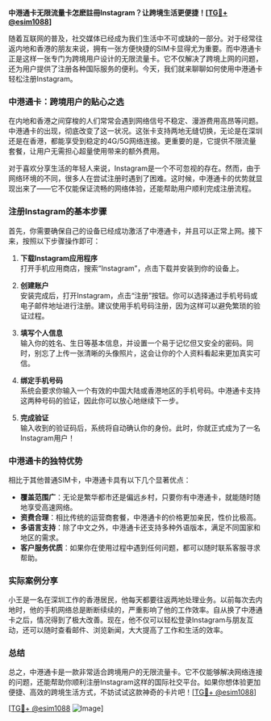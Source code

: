 **中港通卡无限流量卡怎麽註冊Instagram？让跨境生活更便捷！[[TG💪+ @esim1088](https://t.me/s/esim1088)]**

随着互联网的普及，社交媒体已经成为我们生活中不可或缺的一部分。对于经常往返内地和香港的朋友来说，拥有一张方便快捷的SIM卡显得尤为重要。而中港通卡正是这样一张专门为跨境用户设计的无限流量卡。它不仅解决了跨境上网的问题，还为用户提供了注册各种国际服务的便利。今天，我们就来聊聊如何使用中港通卡轻松注册Instagram。

### 中港通卡：跨境用户的贴心之选

在内地和香港之间穿梭的人们常常会遇到网络信号不稳定、漫游费用高昂等问题。中港通卡的出现，彻底改变了这一状况。这张卡支持两地无缝切换，无论是在深圳还是在香港，都能享受到稳定的4G/5G网络连接。更重要的是，它提供不限流量套餐，让用户无需担心超量使用带来的额外费用。

对于喜欢分享生活的年轻人来说，Instagram是一个不可忽视的存在。然而，由于网络环境的不同，很多人在尝试注册时遇到了困难。这时候，中港通卡的优势就显现出来了——它不仅能保证流畅的网络体验，还能帮助用户顺利完成注册流程。

### 注册Instagram的基本步骤

首先，你需要确保自己的设备已经成功激活了中港通卡，并且可以正常上网。接下来，按照以下步骤操作即可：

1. **下载Instagram应用程序**  
   打开手机应用商店，搜索“Instagram”，点击下载并安装到你的设备上。

2. **创建账户**  
   安装完成后，打开Instagram，点击“注册”按钮。你可以选择通过手机号码或电子邮件地址进行注册。建议使用手机号码注册，因为这样可以避免繁琐的验证过程。

3. **填写个人信息**  
   输入你的姓名、生日等基本信息，并设置一个易于记忆但又安全的密码。同时，别忘了上传一张清晰的头像照片，这会让你的个人资料看起来更加真实可信。

4. **绑定手机号码**  
   系统会要求你输入一个有效的中国大陆或香港地区的手机号码。中港通卡支持这两种号码的验证，因此你可以放心地继续下一步。

5. **完成验证**  
   输入收到的验证码后，系统将自动确认你的身份。此时，你就正式成为了一名Instagram用户！

### 中港通卡的独特优势

相比于其他普通SIM卡，中港通卡具有以下几个显著优点：

- **覆盖范围广**：无论是繁华都市还是偏远乡村，只要你有中港通卡，就能随时随地享受高速网络。
- **资费合理**：相比传统的运营商套餐，中港通卡的价格更加亲民，性价比极高。
- **多语言支持**：除了中文之外，中港通卡还支持多种外语版本，满足不同国家和地区的需求。
- **客户服务优质**：如果你在使用过程中遇到任何问题，都可以随时联系客服寻求帮助。

### 实际案例分享

小王是一名在深圳工作的香港居民，他每天都要往返两地处理业务。以前每次去内地时，他的手机网络总是断断续续的，严重影响了他的工作效率。自从换了中港通卡之后，情况得到了极大改善。现在，他不仅可以轻松登录Instagram与朋友互动，还可以随时查看邮件、浏览新闻，大大提高了工作和生活的效率。

### 总结

总之，中港通卡是一款非常适合跨境用户的无限流量卡。它不仅能够解决网络连接的问题，还能帮助你顺利注册Instagram这样的国际社交平台。如果你想体验更加便捷、高效的跨境生活方式，不妨试试这款神奇的卡片吧！[[TG💪+ @esim1088](https://t.me/s/esim1088)]

[[TG💪+ @esim1088](https://t.me/s/esim1088) ![Image](https://i.postimg.cc/4NQfJmqS/Snipaste-2025-05-13-00-14-12.png)]